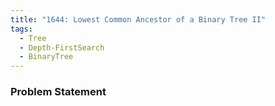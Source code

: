 ```yaml
---
title: "1644: Lowest Common Ancestor of a Binary Tree II"
tags:
  - Tree
  - Depth-FirstSearch
  - BinaryTree
---
```

### Problem Statement

